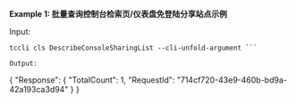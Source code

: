 **Example 1: 批量查询控制台检索页/仪表盘免登陆分享站点示例**



Input: 

```
tccli cls DescribeConsoleSharingList --cli-unfold-argument ```

Output: 
```
{
    "Response": {
        "TotalCount": 1,
        "RequestId": "714cf720-43e9-460b-bd9a-42a193ca3d94"
    }
}
```

